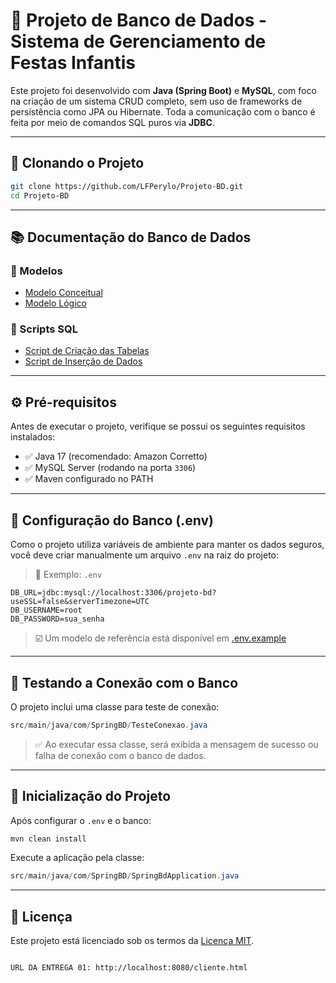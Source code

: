 # 🎉 Projeto de Banco de Dados - Sistema de Gerenciamento de Festas Infantis

Este projeto foi desenvolvido com **Java (Spring Boot)** e **MySQL**, com foco na criação de um sistema CRUD completo, sem uso de frameworks de persistência como JPA ou Hibernate. Toda a comunicação com o banco é feita por meio de comandos SQL puros via **JDBC**.

---

## 📁 Clonando o Projeto

```bash
git clone https://github.com/LFPerylo/Projeto-BD.git
cd Projeto-BD
```

---

## 📚 Documentação do Banco de Dados

### 🧠 Modelos

- [Modelo Conceitual](documentacao/Conceitual_Projeto_Final.png)
- [Modelo Lógico](documentacao/Logico_Projeto_Final.png)

### 📜 Scripts SQL

- [Script de Criação das Tabelas](documentacao/Script-Projeto.sql)
- [Script de Inserção de Dados](documentacao/Script-insercao-projeto.sql)

---

## ⚙️ Pré-requisitos

Antes de executar o projeto, verifique se possui os seguintes requisitos instalados:

- ✅ Java 17 (recomendado: Amazon Corretto)
- ✅ MySQL Server (rodando na porta `3306`)
- ✅ Maven configurado no PATH

---

## 🔐 Configuração do Banco (.env)

Como o projeto utiliza variáveis de ambiente para manter os dados seguros, você deve criar manualmente um arquivo `.env` na raiz do projeto:

> 📂 Exemplo: `.env`

```env
DB_URL=jdbc:mysql://localhost:3306/projeto-bd?useSSL=false&serverTimezone=UTC
DB_USERNAME=root
DB_PASSWORD=sua_senha
```

> ☑️ Um modelo de referência está disponível em [.env.example](.env.example)

---

## 🧪 Testando a Conexão com o Banco

O projeto inclui uma classe para teste de conexão:

```java
src/main/java/com/SpringBD/TesteConexao.java
```

> ✅ Ao executar essa classe, será exibida a mensagem de sucesso ou falha de conexão com o banco de dados.

---

## 🚀 Inicialização do Projeto

Após configurar o `.env` e o banco:

```bash
mvn clean install
```

Execute a aplicação pela classe:

```java
src/main/java/com/SpringBD/SpringBdApplication.java
```

---

## 📄 Licença

Este projeto está licenciado sob os termos da [Licença MIT](LICENSE).
```

URL DA ENTREGA 01: http://localhost:8080/cliente.html
